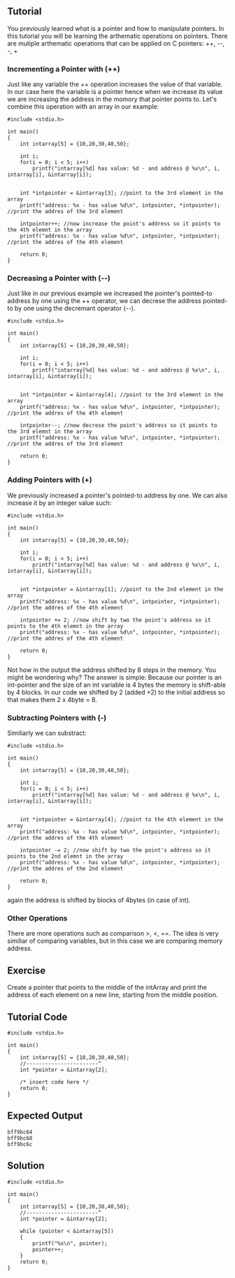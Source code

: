 Tutorial
--------
You previously learned what is a pointer and how to manipulate pointers. In this tutorial you will be learning the arthematic operations on pointers.
There are mutiple arthematic operations that can be applied on C pointers: ++, --, -, +

### Incrementing a Pointer with (++)

Just like any variable the ++ operation increases the value of that variable. In our case here the variable is a pointer hence when we increase its value we are increasing the address in the momory that pointer points to. 
Let's combine this operation with an array in our example:

	#include <stdio.h>
	
	int main()
	{
	    int intarray[5] = {10,20,30,40,50};
	    
	    int i;
	    for(i = 0; i < 5; i++)
	        printf("intarray[%d] has value: %d - and address @ %x\n", i, intarray[i], &intarray[i]);
	    
	    
	    int *intpointer = &intarray[3]; //point to the 3rd element in the array
	    printf("address: %x - has value %d\n", intpointer, *intpointer); //print the addres of the 3rd element
	    
	    intpointer++; //now increase the point's address so it points to the 4th elemnt in the array
	    printf("address: %x - has value %d\n", intpointer, *intpointer); //print the addres of the 4th element
	    
	    return 0;
	}


### Decreasing a Pointer with (--)

Just like in our previous example we increased the pointer's pointed-to address by one using the ++ operator, we can decrese the address pointed-to by one using the decremant operator (--).

	#include <stdio.h>
	
	int main()
	{
	    int intarray[5] = {10,20,30,40,50};
	    
	    int i;
	    for(i = 0; i < 5; i++)
	        printf("intarray[%d] has value: %d - and address @ %x\n", i, intarray[i], &intarray[i]);
	    
	    
	    int *intpointer = &intarray[4]; //point to the 3rd element in the array
	    printf("address: %x - has value %d\n", intpointer, *intpointer); //print the addres of the 4th element
	    
	    intpointer--; //now decrese the point's address so it points to the 3rd elemnt in the array
	    printf("address: %x - has value %d\n", intpointer, *intpointer); //print the addres of the 3rd element
	    
	    return 0;
	}

### Adding Pointers with (+)
We previously increased a pointer's pointed-to address by one. We can also increase it by an integer value such:

	#include <stdio.h>
	
	int main()
	{
	    int intarray[5] = {10,20,30,40,50};
	    
	    int i;
	    for(i = 0; i < 5; i++)
	        printf("intarray[%d] has value: %d - and address @ %x\n", i, intarray[i], &intarray[i]);
	    
	    
	    int *intpointer = &intarray[1]; //point to the 2nd element in the array
	    printf("address: %x - has value %d\n", intpointer, *intpointer); //print the addres of the 4th element
	    
	    intpointer += 2; //now shift by two the point's address so it points to the 4th elemnt in the array
	    printf("address: %x - has value %d\n", intpointer, *intpointer); //print the addres of the 4th element
	    
	    return 0;
	}

Not how in the output the address shifted by 8 steps in the memory. You might be wondering why?
The answer is simple: Because our pointer is an int-pointer and the size of an int variable is 4 bytes the memory is shift-able by 4 blocks.
In our code we shifted by 2 (added +2) to the initial address so that makes them 2 x 4byte = 8.

### Subtracting Pointers with (-)

Similiarly we can substract:

	#include <stdio.h>
	
	int main()
	{
	    int intarray[5] = {10,20,30,40,50};
	    
	    int i;
	    for(i = 0; i < 5; i++)
	        printf("intarray[%d] has value: %d - and address @ %x\n", i, intarray[i], &intarray[i]);
	    
	    
	    int *intpointer = &intarray[4]; //point to the 4th element in the array
	    printf("address: %x - has value %d\n", intpointer, *intpointer); //print the addres of the 4th element
	    
	    intpointer -= 2; //now shift by two the point's address so it points to the 2nd elemnt in the array
	    printf("address: %x - has value %d\n", intpointer, *intpointer); //print the addres of the 2nd element
	    
	    return 0;
	}

again the address is shifted by blocks of 4bytes (in case of int).

### Other Operations
There are more operations such as comparison >, <, ==. The idea is very similiar of comparing variables, but in this case we are comparing memory address.

Exercise
--------
Create a pointer that points to the middle of the intArray and print the address of each element on a new line, starting from the middle position.

Tutorial Code
-------------
	#include <stdio.h>
	
	int main()
	{
	    int intarray[5] = {10,20,30,40,50};
	    //-----------------------^                   
	    int *pointer = &intarray[2];
	    
	    /* insert code here */
	    return 0;
	}


Expected Output
---------------
	bff9bc64
	bff9bc68
	bff9bc6c

Solution
--------
	#include <stdio.h>
	
	int main()
	{
	    int intarray[5] = {10,20,30,40,50};
	    //-----------------------^                   
	    int *pointer = &intarray[2];
	    
	    while (pointer < &intarray[5])
	    {
	        printf("%x\n", pointer);
	        pointer++;
	    }
	    return 0;
	}
